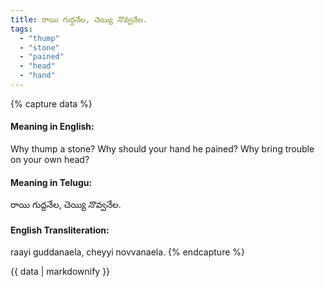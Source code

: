 ```yaml
---
title: రాయి గుద్దనేల, చెయ్యి నొవ్వనేల.
tags:
  - "thump"
  - "stone"
  - "pained"
  - "head"
  - "hand"
---
```


{% capture data %}
#### Meaning in English:
Why thump a stone? Why should your hand he pained?
Why bring trouble on your own head?

#### Meaning in Telugu:
రాయి గుద్దనేల, చెయ్యి నొవ్వనేల.

#### English Transliteration:
raayi guddanaela, cheyyi novvanaela.
{% endcapture %}

{{ data | markdownify }}

